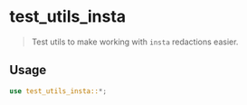 # test_utils_insta

> Test utils to make working with `insta` redactions easier.

## Usage

```rust
use test_utils_insta::*;
```

<!-- Auto-update: 2025-10-19T11:08:58.637547 -->
